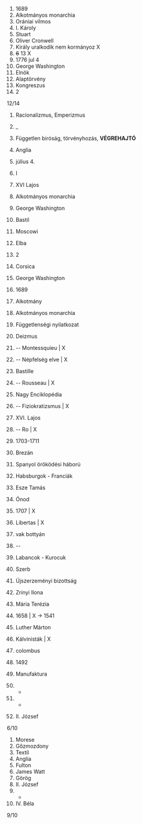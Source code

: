 1. 1689 
2. Alkotmányos monarchia 
3. Orániai vilmos 
4. I. Károly 
5. Stuart 
6. Oliver Cronwell 
7. Király uralkodik nem kormányoz X
8. ~~6~~ 13 X
9. 1776 jul 4 
10. George Washington 
11. Elnök 
12. Alaptörvény 
13. Kongreszus 
14. 2 

12/14

1. Racionalizmus, Emperizmus 
2. _
3. Független biróság, törvényhozás, **VÉGREHAJTÓ**
4. Anglia
5. július 4.
6. I 
7. XVI Lajos
8. Alkotmányos monarchia
9. George Washington
10. Bastil
11. Moscowi
12. Elba
13. 2
14. Corsica

1. George Washington
2. 1689
3. Alkotmány
4. Alkotmányos monarchia
5. Függetlenségi nyilatkozat 
6. Deizmus 
7. -- Montessquieu | X 
8. --  Népfelség elve | X
9. Bastille
10. -- Rousseau | X
11. Nagy Enciklopédia
12. -- Fiziokratizsmus | X
13. XVI. Lajos 
14. -- Ro | X

1. 1703-1711
2. Brezán
3. Spanyol öröködési háború
4. Habsburgok - Franciák
5. Esze Tamás
6. Ónod
7. 1707 | X
8.  Libertas | X
9. vak bottyán
10. --
11. Labancok - Kurocuk
12. Szerb
13. Újszerzeményi bizottság
14. Zrinyi Ilona

1. Mária Terézia
2. 1658 | X -> 1541
3. Luther Márton 
4. Kálvinisták | X 
5. colombus 
6. 1492 
7. Manufaktura
8. - 
9. - 
10. II. József

6/10

1. Morese
2. Gőzmozdony
3. Textil
4. Anglia
5. Fulton
6. James Watt
7. Görög
8. II. József
9. -
10. IV. Béla

9/10
